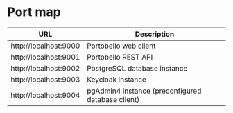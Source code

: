 # Port map

| URL | Description |
|-----|-------------|
| http://localhost:9000 | Portobello web client |
| http://localhost:9001 | Portobello REST API |
| http://localhost:9002 | PostgreSQL database instance |
| http://localhost:9003 | Keycloak instance |
| http://localhost:9004 | pgAdmin4 instance (preconfigured database client) |
